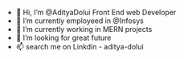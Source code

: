 - 👋 Hi, I’m @AdityaDolui Front End web Developer
- 👀 I’m currently employeed in @Infosys
- 🌱 I’m currently working in MERN projects
- 💞️ I’m looking for great future
- 📫 search me on Linkdin - aditya-dolui

<!---
AdityaDolui/AdityaDolui is a ✨ special ✨ repository because its `README.md` (this file) appears on your GitHub profile.
You can click the Preview link to take a look at your changes.
--->
